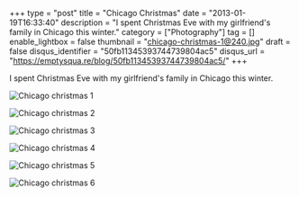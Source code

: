 +++
type = "post"
title = "Chicago Christmas"
date = "2013-01-19T16:33:40"
description = "I spent Christmas Eve with my girlfriend's family in Chicago this winter."
category = ["Photography"]
tag = []
enable_lightbox = false
thumbnail = "chicago-christmas-1@240.jpg"
draft = false
disqus_identifier = "50fb11345393744739804ac5"
disqus_url = "https://emptysqua.re/blog/50fb11345393744739804ac5/"
+++

<p>I spent Christmas Eve with my girlfriend's family in Chicago this winter.</p>
<p><img style="display:block; margin-left:auto; margin-right:auto;" src="chicago-christmas-1.jpg" alt="Chicago christmas 1" title="chicago-christmas-1.jpg" border="0"   /></p>
<p><img style="display:block; margin-left:auto; margin-right:auto;" src="chicago-christmas-2.jpg" alt="Chicago christmas 2" title="chicago-christmas-2.jpg" border="0"   /></p>
<p><img style="display:block; margin-left:auto; margin-right:auto;" src="chicago-christmas-3.jpg" alt="Chicago christmas 3" title="chicago-christmas-3.jpg" border="0"   /></p>
<p><img style="display:block; margin-left:auto; margin-right:auto;" src="chicago-christmas-4.jpg" alt="Chicago christmas 4" title="chicago-christmas-4.jpg" border="0"   /></p>
<p><img style="display:block; margin-left:auto; margin-right:auto;" src="chicago-christmas-5.jpg" alt="Chicago christmas 5" title="chicago-christmas-5.jpg" border="0"   /></p>
<p><img style="display:block; margin-left:auto; margin-right:auto;" src="chicago-christmas-6.jpg" alt="Chicago christmas 6" title="chicago-christmas-6.jpg" border="0"   /></p>
